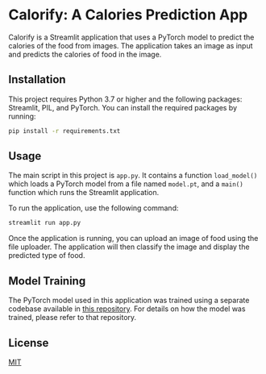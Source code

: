 # Calorify: A Calories Prediction App

Calorify is a Streamlit application that uses a PyTorch model to predict the calories of the food from images. The application takes an image as input and predicts the calories of food in the image.

## Installation

This project requires Python 3.7 or higher and the following packages: Streamlit, PIL, and PyTorch. You can install the required packages by running:
```bash
pip install -r requirements.txt
```

## Usage

The main script in this project is `app.py`. It contains a function `load_model()` which loads a PyTorch model from a file named `model.pt`, and a `main()` function which runs the Streamlit application.

To run the application, use the following command:
```bash
streamlit run app.py
```
Once the application is running, you can upload an image of food using the file uploader. The application will then classify the image and display the predicted type of food.

## Model Training

The PyTorch model used in this application was trained using a separate codebase available in [this repository](https://github.com/Ponynie/Popular-Food_Image-Classification.git). For details on how the model was trained, please refer to that repository.



## License

[MIT](https://choosealicense.com/licenses/mit/)
